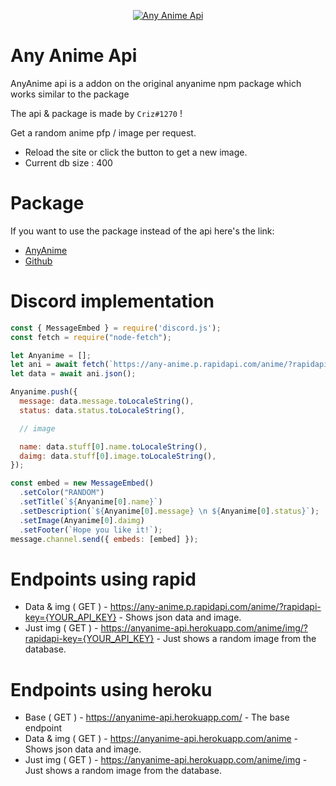 <p align="center">
  <a href="https://www.npmjs.com/package/anyanime">
    <img src="https://media.discordapp.net/attachments/953273278770860082/954403125584871454/anyanimeapi.png?width=1279&height=196" alt="Any Anime Api">
  </a>
</p>

# Any Anime Api

AnyAnime api is a addon on the original anyanime npm package which works similar to the package

The api & package is made by `Criz#1270` !

Get a random anime pfp / image per request.

- Reload the site or click the button to get a new image.
- Current db size : 400

# Package

If you want to use the package instead of the api here's the link:

- [AnyAnime](https://www.npmjs.com/package/anyanime/)
- [Github](https://github.com/crizmo/AnyAnime)

# Discord implementation

```javascript
const { MessageEmbed } = require('discord.js');
const fetch = require("node-fetch");

let Anyanime = [];
let ani = await fetch(`https://any-anime.p.rapidapi.com/anime/?rapidapi-key={YOUR_API_KEY}`);
let data = await ani.json();

Anyanime.push({
  message: data.message.toLocaleString(),
  status: data.status.toLocaleString(),

  // image

  name: data.stuff[0].name.toLocaleString(),
  daimg: data.stuff[0].image.toLocaleString(),
});

const embed = new MessageEmbed()
  .setColor("RANDOM")
  .setTitle(`${Anyanime[0].name}`)
  .setDescription(`${Anyanime[0].message} \n ${Anyanime[0].status}`);
  .setImage(Anyanime[0].daimg)
  .setFooter(`Hope you like it!`);
message.channel.send({ embeds: [embed] });

```

# Endpoints using rapid

- Data & img ( GET ) - https://any-anime.p.rapidapi.com/anime/?rapidapi-key={YOUR_API_KEY} - Shows json data and image.
- Just img ( GET ) - https://anyanime-api.herokuapp.com/anime/img/?rapidapi-key={YOUR_API_KEY} - Just shows a random image from the database.

# Endpoints using heroku

- Base ( GET ) - https://anyanime-api.herokuapp.com/ - The base endpoint
- Data & img ( GET ) - https://anyanime-api.herokuapp.com/anime - Shows json data and image.
- Just img ( GET ) - https://anyanime-api.herokuapp.com/anime/img - Just shows a random image from the database.
